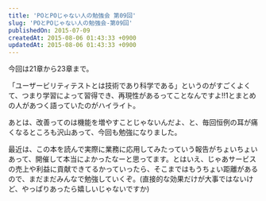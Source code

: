 ```yaml
---
title: 'POとPOじゃない人の勉強会 第09回'
slug: 'POとPOじゃない人の勉強会-第09回'
publishedOn: 2015-07-09
createdAt: 2015-08-06 01:43:33 +0900
updatedAt: 2015-08-06 01:43:33 +0900
---
```

今回は21章から23章まで。

「ユーザービリティテストとは技術であり科学である」というのがすごくよくて、つまり学習によって習得でき、再現性があるってことなんですよ!!1とまとめの人があつく語っていたのがハイライト。

あとは、改善ってのは機能を増やすことじゃないんだよ、と、毎回恒例の耳が痛くなるところも沢山あって、今回も勉強になりました。

最近は、この本を読んで実際に業務に応用してみたっていう報告がちょいちょいあって、開催して本当によかったなーと思ってます。とはいえ、じゃあサービスの売上や利益に貢献できてるかっていったら、そこまではもうちょい距離があるので、まだまだみんなで勉強していくぞ。(直接的な効果だけが大事ではないけど、やっぱりあったら嬉しいじゃないですか)
